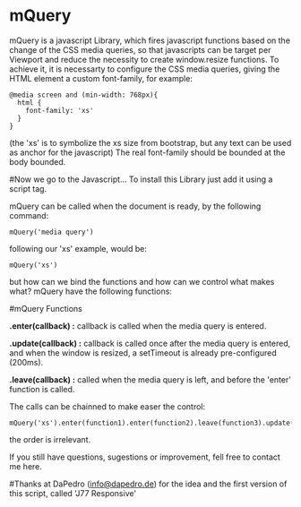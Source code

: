 # mQuery

mQuery is a javascript Library, which fires javascript functions based on the change of the CSS media queries, so that javascripts can be target per Viewport and reduce the necessity to create window.resize functions.
To achieve it, it is necessarty to configure the CSS media queries, giving the HTML element a custom font-family, for example:
```
@media screen and (min-width: 768px){
  html {
    font-family: 'xs' 
  }
}
```
(the 'xs' is to symbolize the xs size from bootstrap, but any text can be used as anchor for the javascript)
The real font-family should be bounded at the body bounded.


#Now we go to the Javascript...
To install this Library just add it using a script tag.

mQuery can be called when the document is ready, by the following command:

```mQuery('media query')```

following our 'xs' example, would be: 

``` mQuery('xs') ```

but how can we bind the functions and how can we control what makes what?
mQuery have the following functions:

#mQuery Functions

<p><strong>.enter(callback) :</strong> callback is called when the media query is entered.</p>
<p><strong>.update(callback) :</strong> callback is called once after the media query is entered, and when the window is resized, a setTimeout is already pre-configured (200ms).</p>
<p><strong>.leave(callback) :</strong> called when the media query is left, and before the 'enter' function is called.</p>

The calls can be chainned to make easer the control:

```
mQuery('xs').enter(function1).enter(function2).leave(function3).update(function4).enter(function5);
```

the order is irrelevant.

If you still have questions, sugestions or improvement, fell free to contact me here.

#Thanks at DaPedro (info@dapedro.de) for the idea and the first version of this script, called 'J77 Responsive'
